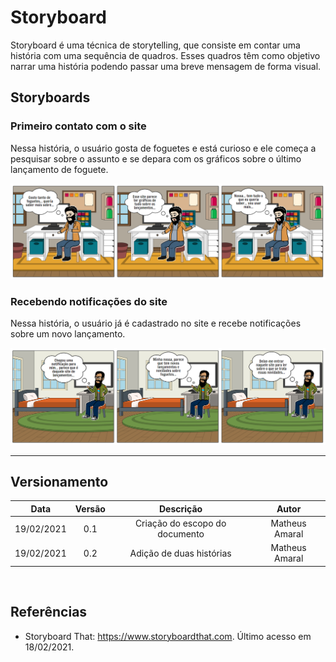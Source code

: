 # Storyboard

Storyboard é uma técnica de storytelling, que consiste em contar uma história com uma sequência de quadros. Esses quadros têm como objetivo narrar uma história podendo passar uma breve mensagem de forma visual.
 
## Storyboards
 
### Primeiro contato com o site
Nessa história, o usuário gosta de foguetes e está curioso e ele começa a pesquisar sobre o assunto e se depara com os gráficos sobre o último lançamento de foguete.
 
![Primeiro contato com o site](../../../assets/img/storyboard/storyboard1.PNG)
 
 
### Recebendo notificações do site
Nessa história, o usuário já é cadastrado no site e recebe notificações sobre um novo lançamento.
 

![Recebendo notificações do site](../../../assets/img/storyboard/storyboard2.PNG)


---

## Versionamento

|Data|Versão|Descrição|Autor|
|:--------:|:---:|:-------------------:|:------------:|
|19/02/2021| 0.1 | Criação do escopo do documento| Matheus Amaral 
|19/02/2021| 0.2 | Adição de duas histórias| Matheus Amaral 
  
</br>

## Referências

* Storyboard That: https://www.storyboardthat.com. Último acesso em 18/02/2021.